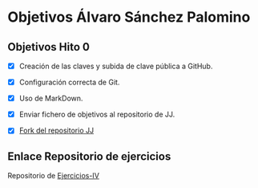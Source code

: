 # Objetivos Álvaro Sánchez Palomino


## Objetivos Hito 0
- [X] Creación de las claves y subida de clave pública a GitHub.
- [X] Configuración correcta de Git.
- [X] Uso de MarkDown.
- [X] Enviar fichero de objetivos al repositorio de JJ.
- [X] [Fork del repositorio JJ](https://github.com/Alvarosanpal/IV-18-19)


## Enlace Repositorio de ejercicios
 Repositorio de  [Ejercicios-IV](https://github.com/Alvarosanpal/Ejercicios-IV)

 
 



